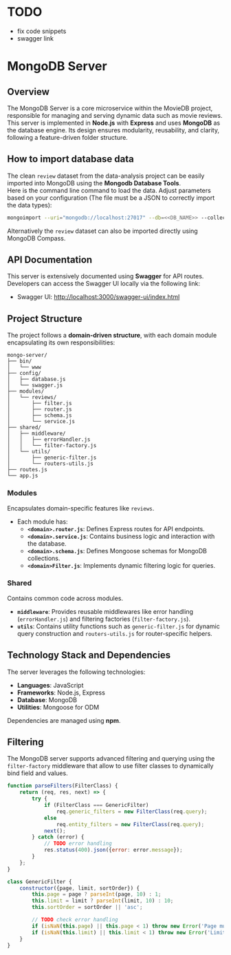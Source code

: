 # TODO
- fix code snippets
- swagger link

# MongoDB Server

## Overview
The MongoDB Server is a core microservice within the MovieDB project, responsible for managing and serving dynamic data such as movie reviews. This server is implemented in **Node.js** with **Express** and uses **MongoDB** as the database engine. Its design ensures modularity, reusability, and clarity, following a feature-driven folder structure.

## How to import database data
The clean `review` dataset from the data-analysis project can be easily imported into MongoDB using the **Mongodb Database Tools**. <br>
Here is the command line command to load the data. Adjust parameters based on your configuration (The file must be a JSON to correctly import the data types):
```bash
mongoimport --uri="mongodb://localhost:27017" --db=<<DB_NAME>> --collection=reviews --type=json --file=<<path/to/reviews.json>>
```
Alternatively the `review` dataset can also be imported directly using MongoDB Compass.

## API Documentation
This server is extensively documented using **Swagger** for API routes. Developers can access the Swagger UI locally via the following link:

- Swagger UI: [http://localhost:3000/swagger-ui/index.html](http://localhost:3000/swagger-ui/index.html)

## Project Structure
The project follows a **domain-driven structure**, with each domain module encapsulating its own responsibilities:

```
mongo-server/
├── bin/
│   └── www
├── config/
│   ├── database.js
│   └── swagger.js
├── modules/
│   └── reviews/
│       ├── filter.js
│       ├── router.js
│       ├── schema.js
│       └── service.js
├── shared/
│   ├── middleware/
│   │   ├── errorHandler.js
│   │   └── filter-factory.js
│   └── utils/
│       ├── generic-filter.js
│       └── routers-utils.js
├── routes.js
└── app.js
```

### Modules
Encapsulates domain-specific features like `reviews`.
- Each module has:
    - **`<domain>.router.js`**: Defines Express routes for API endpoints.
    - **`<domain>.service.js`**: Contains business logic and interaction with the database.
    - **`<domain>.schema.js`**: Defines Mongoose schemas for MongoDB collections.
    - **`<domain>Filter.js`**: Implements dynamic filtering logic for queries.

### Shared
Contains common code across modules.
- **`middleware`**: Provides reusable middlewares like error handling (`errorHandler.js`) and filtering factories (`filter-factory.js`).
- **`utils`**: Contains utility functions such as `generic-filter.js` for dynamic query construction and `routers-utils.js` for router-specific helpers.

## Technology Stack and Dependencies
The server leverages the following technologies:

- **Languages**: JavaScript
- **Frameworks**: Node.js, Express
- **Database**: MongoDB
- **Utilities**: Mongoose for ODM

Dependencies are managed using **npm**.

## Filtering
The MongoDB server supports advanced filtering and querying using the `filter-factory` middleware that allow to use filter classes to dynamically bind field and values.

```javascript
function parseFilters(FilterClass) {
    return (req, res, next) => {
        try {
            if (FilterClass === GenericFilter)
                req.generic_filters = new FilterClass(req.query);
            else
                req.entity_filters = new FilterClass(req.query);
            next();
        } catch (error) {
            // TODO error handling
            res.status(400).json({error: error.message});
        }
    };
}
```
```javascript
class GenericFilter {
    constructor({page, limit, sortOrder}) {
        this.page = page ? parseInt(page, 10) : 1;
        this.limit = limit ? parseInt(limit, 10) : 10;
        this.sortOrder = sortOrder || 'asc';

        // TODO check error handling
        if (isNaN(this.page) || this.page < 1) throw new Error('Page must be a positive integer'); // TODO < 0 or < 1 ?
        if (isNaN(this.limit) || this.limit < 1) throw new Error('Limit must be a positive integer');
    }
}
```